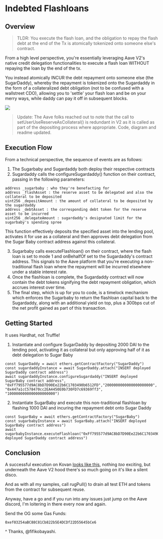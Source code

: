 # Indebted Flashloans

## Overview
> TLDR: You execute the flash loan, and the obligation to repay the flash debt at the end of the Tx is atomically tokenized onto someone else's contract.

From a high level perspective, you're essentially leveraging Aave V2's native credit delegation functionalities to execute a flash loan WITHOUT repaying the loan by the end of the tx. 

You instead atomically INCUR the debt repayment onto someone else (the SugarDaddy), whereby the repayment is tokenized onto the Sugardaddy in the form of a collateralized debt obligation (not to be confused with a wallstreet CDO), allowing you to 'settle' your flash loan and be on your merry ways, while daddy can pay it off in subsequent blocks.

![](https://github.com/fifikobayashi/SugarDaddyFlashloan/blob/main/SugarDaddyOverview_.PNG)

> Update: The Aave folks reached out to note that the call to setUserUseReserveAsCollateral() is redundant in V2 as it is called as part of the depositing process where appropriate. Code, diagram and readme updated.


## Execution Flow
From a technical perspective, the sequence of events are as follows:
1. The Sugarbaby and Sugardaddy both deploy their respective contracts
2. Sugardaddy calls the configureSugardaddy() function on their contract, passing in the following parameters:
```
address _sugarbaby : who they're benefacting for
address _flashAsset : the reserve asset to be delegated and also the collateral to be deposited
uint256 _depositAmount : the amount of collateral to be deposited by the sugardaddy
address _debtAsset : the corresponding debt token for the reserve asset to be incurred
uint256 _delegateAmount : sugardaddy's designated limit for the sugarbaby's spending spree
```
This function effectively deposits the specified asset into the lending pool, activates it for use as a collateral and then approves debt delegation from the Sugar Baby contract address against this collateral.

3. Sugarbaby calls executeFlashloan() on their contract, where the flash loan is set to mode 1 and onBehalfOf set to the Sugardaddy's contract address. This signals to the Aave platform that you're executing a non-traditional flash loan where the repayment will be incurred elsewhere under a stable interest rate.
4. Once the flashloan is complete, the Sugardaddy contract will now contain the debt tokens signifying the debt repayment obligation, which accrues interest over time.
5. The final step, which is up for you to code, is a timelock mechanism which enforces the Sugarbaby to return the flashloan capital back to the Sugardaddy, along with an additional yield on top, plus a 300bps cut of the net profit gained as part of this transaction.


## Getting Started
It uses Hardhat, not Truffle!

1. Instantiate and configure SugarDaddy by depositing 2000 DAI to the lending pool, activating it as collateral but only approving half of it as debt delegation to Sugar Baby
```
const SugarDaddy = await ethers.getContractFactory("SugarDaddy")
const sugardaddyInstance = await SugarDaddy.attach("INSERT deployed SugarDaddy contract address")
await sugardaddyInstance.configureSugardaddy("INSERT deployed SugarBaby contract address", "0xFf795577d9AC8bD7D90Ee22b6C1703490b6512FD","2000000000000000000000", "0x447a1cC578470cc2EA4450E0b730FD7c69369ff3", "1000000000000000000000")
```
2. Instantiate SugarBaby and execute this non-traditional flashloan by flashing 1000 DAI and incuring the repayment debt onto Sugar Daddy
```
const SugarBaby = await ethers.getContractFactory("SugarBaby")
const sugarbabyInstance = await SugarBaby.attach("INSERT deployed SugarBaby contract address")
await sugarbabyInstance.executeFlashloan("0xFf795577d9AC8bD7D90Ee22b6C1703490b6512FD","1000000000000000000000","INSERT deployed SugarDaddy contract address")
```
## Conclusion

A successful execution on Kovan [looks like this](https://kovan.etherscan.io/tx/0x2270d6c9a068e1cfd5e0f17cb164f20351b91c18838cbb8dedef6ebbe776bde2), nothing _too_ exciting, but underneath the Aave V2 hood there's so much going on it's like a silent disco.

And as with all my samples, call rugPull() to drain all test ETH and tokens from the contract for subsequent reuse.

Anyway, have a go and if you run into any issues just jump on the Aave discord, I'm loitering in there every now and again.

Send the OG some Gas Funds:


```
0xef03254aBC88C81Cb822b5E4DCDf22D55645bCe6
```

^ Thanks, @fifikobayashi. 
